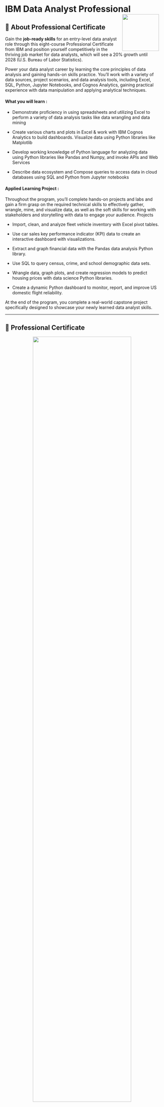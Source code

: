 
# IBM Data Analyst Professional <img src="https://raw.githubusercontent.com/roshangrewal/IBM-Data-Science-Professional-Certification/master/IBM-Banner.png" align="right" width="120" />

## 📍 About Professional Certificate
Gain the **job-ready skills** for an entry-level data analyst role through this eight-course Professional Certificate from IBM and position yourself competitively in the thriving job market for data analysts, which will see a 20% growth until 2028 (U.S. Bureau of Labor Statistics).

Power your data analyst career by learning the core principles of data analysis and gaining hands-on skills practice. You’ll work with a variety of data sources, project scenarios, and data analysis tools, including Excel, SQL, Python, Jupyter Notebooks, and Cognos Analytics, gaining practical experience with data manipulation and applying analytical techniques.

#### What you will learn :


- Demonstrate proficiency in using spreadsheets and utilizing Excel to perform a variety of data analysis tasks like data wrangling and data mining

- Create various charts and plots in Excel & work with IBM Cognos Analytics to build dashboards. Visualize data using Python libraries like Matplotlib

- Develop working knowledge of Python language for analyzing data using Python libraries like Pandas and Numpy, and invoke APIs and Web Services

- Describe data ecosystem and Compose queries to access data in cloud databases using SQL and Python from Jupyter notebooks

#### Applied Learning Project :

Throughout the program, you’ll complete hands-on projects and labs and gain a firm grasp on the required technical skills to effectively gather, wrangle, mine, and visualize data, as well as the soft skills for working with stakeholders and storytelling with data to engage your audience.
Projects

- Import, clean, and analyze fleet vehicle inventory with Excel pivot tables.

- Use car sales key performance indicator (KPI) data to create an interactive dashboard with visualizations.

- Extract and graph financial data with the Pandas data analysis Python library.

- Use SQL to query census, crime, and school demographic data sets.

- Wrangle data, graph plots, and create regression models to predict housing prices with data science Python libraries.

- Create a dynamic Python dashboard to monitor, report, and improve US domestic flight reliability.

At the end of the program, you complete a real-world capstone project specifically designed to showcase your newly learned data analyst skills.

---

## 🥇 Professional Certificate

<p align="center">
<img src="/certificate/8H6UT8SHWYPD-1.png" width=80% height=80%>

---

## 📙 Course Structures

There are 9 Courses in this Professional Certificate Specialization are as follows:

- [x] [__Course-1 Introduction to Data Analytics__](https://github.com/ndleah/IBM-Data-Analyst-Professional/blob/main/certificate/Intro%20to%20Data%20Analysis-1.png)

This course presents a gentle introduction into the concepts of data analysis, the role of a Data Analyst, and the tools that are used to perform daily functions. You will gain an understanding of the data ecosystem and the fundamentals of data analysis, such as data gathering or data mining.

<p align="center">
<img src="/certificate/Intro%20to%20Data%20Analysis-1.png" width=60% height=60%>

- [x] [__Excel Basics for Data Analysis__](https://github.com/ndleah/IBM-Data-Analyst-Professional/tree/main/Excel%20Basics%20for%20Data%20Analysis)

This course is designed to provide you with basic working knowledge for using Excel spreadsheets for Data Analysis. It covers some of the first steps for working with spreadsheets and their usage in the process of analyzing data.  It includes plenty of videos, demos, and examples for you to learn, followed by step-by-step instructions for you to apply and practice on a live spreadsheet.

<p align="center">
<img src="/certificate/Excel%20Basic%20for%20Data%20Analysis-1.png" width=60% height=60%>


- [X] [__Data Visualization and Dashboards with Excel and Cognos__ ](https://github.com/ndleah/IBM-Data-Analyst-Professional/tree/main/Data%20Visualization%20Dashboards%20Excel%20Cognos)

This course covers some of the first steps in the development of data visualizations using spreadsheets and dashboards. 

<p align="center">
<img src="/certificate/Data%20Visualization%20and%20Dashboards%20with%20Excel%20and%20Cognos-1.png" width=60% height=60%>

- [x] [__Python for Data Science and AI__](https://github.com/ndleah/IBM-Data-Analyst-Professional/tree/main/Python%20for%20Data%20Science%2C%20AI%20%26%20Development)

Kickstart your learning of Python for data science, as well as programming in general, with this beginner-friendly introduction to Python. Python is one of the world’s most popular programming languages, and there has never been greater demand for professionals with the ability to apply Python fundamentals to drive business solutions across industries. 

<p align="center">
<img src="/certificate/Python%20for%20AI%2C%20Data%20Science%20Development-1.png" width=60% height=60%>

- [X] [__Python Project for Data Science__](https://github.com/ndleah/IBM-Data-Analyst-Professional/tree/main/Python%20Project%20for%20Data%20Science)

This mini-course is intended to for you to demonstrate foundational Python skills for working with data. The completion of this course involves working on a hands-on project where you will develop a simple dashboard using Python.

<p align="center">
<img src="/certificate/Python%20Project%20for%20Data%20Science%20AI-1.png" width=60% height=60%>

- [x] [__Databases and SQL for Data Science__](https://github.com/ndleah/IBM-Data-Analyst-Professional/tree/main/Databases%20and%20SQL%20for%20Data%20Science%20with%20Python)

The purpose of this course is to introduce relational database concepts and help you learn and apply foundational knowledge of the SQL language. It is also intended to get you started with performing SQL access in a data science environment.  

<p align="center">
<img src="/certificate/Database%20SQL%20Data%20Science-1.png" width=60% height=60%>

- [x] [__Data Analysis with Python__](https://github.com/ndleah/IBM-Data-Analyst-Professional/tree/main/Data%20Analysis%20With%20Python)

Learn how to analyze data using Python. Topics covered:

1) Importing Datasets
2) Cleaning the Data
3) Data frame manipulation
4) Summarizing the Data
5) Building machine learning Regression models
6) Building data pipelines

<p align="center">
<img src="/certificate/Data%20Analysis%20with%20Python-1.png" width=60% height=60%>

- [x] [__Data Visualization with Python__](https://github.com/ndleah/IBM-Data-Analyst-Professional/tree/main/Data%20Visualization%20with%20Python)

The main goal of this Data Visualization with Python course is to teach you how to take data that at first glance has little meaning and present that data in a form that makes sense to people. Various techniques have been developed for presenting data visually but in this course, we will be using several data visualization libraries in Python, namely Matplotlib, Seaborn, and Folium.

<p align="center">
<img src="/certificate/Data%20Visualization%20with%20Python-1.png" width=60% height=60%>

- [x] [__IBM Data Analyst Capstone Project__](https://github.com/ndleah/IBM-Data-Analyst-Professional/tree/main/Data%20Analyst%20Capstone%20Project)

In this course you will apply various Data Analytics skills and techniques that you have learned as part of the previous courses in the IBM Data Analyst Professional Certificate. You will assume the role of an Associate Data Analyst who has recently joined the organization and be presented with a business challenge that requires data analysis to be performed on real-world datasets. 

<p align="center">
<img src="/certificate/IBM%20Data%20Analyst%20Capstone%20Project-1.png" width=60% height=60%>

---

